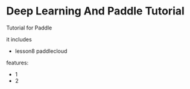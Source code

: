 # Deep Learning And Paddle Tutorial

Tutorial for Paddle

it includes
* lesson8  paddlecloud

features:
* 1 
* 2
